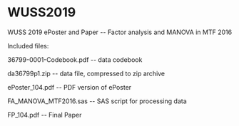 # WUSS2019
WUSS 2019 ePoster and Paper -- Factor analysis and MANOVA in MTF 2016

Included files:

36799-0001-Codebook.pdf -- data codebook

da36799p1.zip -- data file, compressed to zip archive

ePoster_104.pdf -- PDF version of ePoster

FA_MANOVA_MTF2016.sas -- SAS script for processing data

FP_104.pdf -- Final Paper
